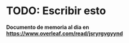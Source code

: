 # TODO: Escribir esto


**Documento de memoria al dia en https://www.overleaf.com/read/jsryrgvgyynd**
